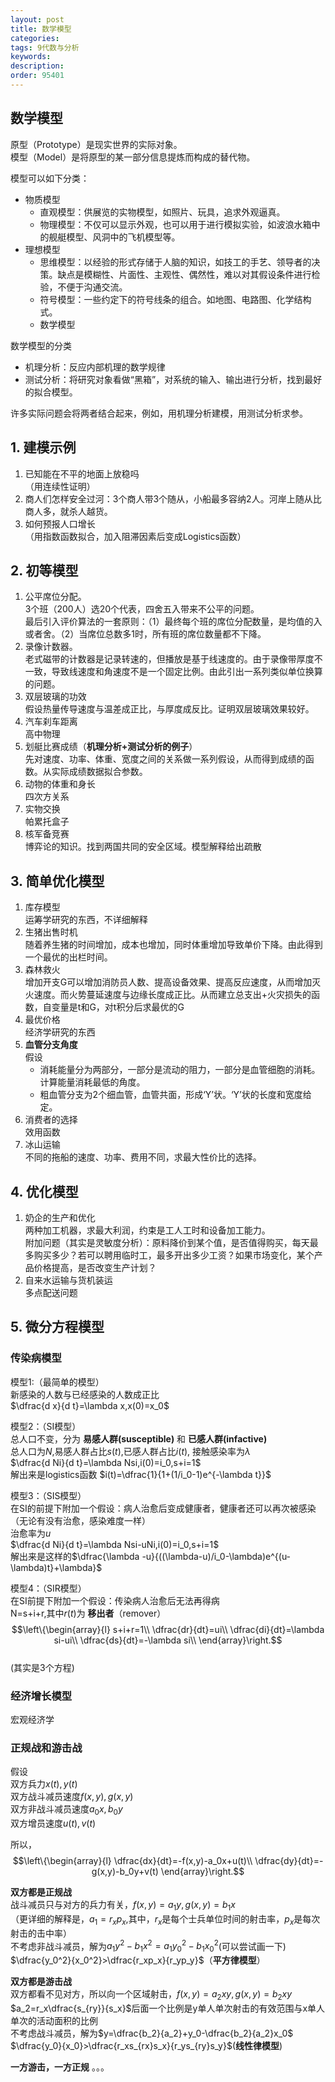 ```yaml
---
layout: post
title: 数学模型
categories:
tags: 9代数与分析
keywords:
description:
order: 95401
---
```

## 数学模型
原型（Prototype）是现实世界的实际对象。  
模型（Model）是将原型的某一部分信息提炼而构成的替代物。  

模型可以如下分类：
- 物质模型
    - 直观模型：供展览的实物模型，如照片、玩具，追求外观逼真。
    - 物理模型：不仅可以显示外观，也可以用于进行模拟实验，如波浪水箱中的舰艇模型、风洞中的飞机模型等。
- 理想模型
    - 思维模型：以经验的形式存储于人脑的知识，如技工的手艺、领导者的决策。缺点是模糊性、片面性、主观性、偶然性，难以对其假设条件进行检验，不便于沟通交流。
    - 符号模型：一些约定下的符号线条的组合。如地图、电路图、化学结构式。
    - 数学模型


数学模型的分类
- 机理分析：反应内部机理的数学规律
- 测试分析：将研究对象看做“黑箱”，对系统的输入、输出进行分析，找到最好的拟合模型。

许多实际问题会将两者结合起来，例如，用机理分析建模，用测试分析求参。  


## 1. 建模示例
1. 已知能在不平的地面上放稳吗  
（用连续性证明）
2. 商人们怎样安全过河：3个商人带3个随从，小船最多容纳2人。河岸上随从比商人多，就杀人越货。
3. 如何预报人口增长  
（用指数函数拟合，加入阻滞因素后变成Logistics函数）


## 2. 初等模型
1. 公平席位分配。  
3个班（200人）选20个代表，四舍五入带来不公平的问题。  
最后引入评价算法的一套原则：（1）最终每个班的席位分配数量，是均值的入或者舍。（2）当席位总数多1时，所有班的席位数量都不下降。  
2. 录像计数器。  
老式磁带的计数器是记录转速的，但播放是基于线速度的。由于录像带厚度不一致，导致线速度和角速度不是一个固定比例。由此引出一系列类似单位换算的问题。  
3. 双层玻璃的功效  
假设热量传导速度与温差成正比，与厚度成反比。证明双层玻璃效果较好。
4. 汽车刹车距离  
高中物理
5. 划艇比赛成绩（**机理分析+测试分析的例子**）  
先对速度、功率、体重、宽度之间的关系做一系列假设，从而得到成绩的函数。从实际成绩数据拟合参数。  
6. 动物的体重和身长  
四次方关系
7. 实物交换  
帕累托盒子
8. 核军备竞赛  
博弈论的知识。找到两国共同的安全区域。模型解释给出疏散


## 3. 简单优化模型
1. 库存模型  
运筹学研究的东西，不详细解释
2. 生猪出售时机  
随着养生猪的时间增加，成本也增加，同时体重增加导致单价下降。由此得到一个最优的出栏时间。
3. 森林救火  
增加开支G可以增加消防员人数、提高设备效果、提高反应速度，从而增加灭火速度。而火势蔓延速度与边缘长度成正比。从而建立总支出+火灾损失的函数，自变量是t和G，对t积分后求最优的G
4. 最优价格  
经济学研究的东西
5. **血管分支角度**  
假设  
    - 消耗能量分为两部分，一部分是流动的阻力，一部分是血管细胞的消耗。计算能量消耗最低的角度。
    - 粗血管分支为2个细血管，血管共面，形成‘Y’状。‘Y’状的长度和宽度给定。
6. 消费者的选择  
效用函数
7. 冰山运输  
不同的拖船的速度、功率、费用不同，求最大性价比的选择。


## 4. 优化模型
1. 奶企的生产和优化  
两种加工机器，求最大利润，约束是工人工时和设备加工能力。  
附加问题（其实是灵敏度分析）：原料降价到某个值，是否值得购买，每天最多购买多少？若可以聘用临时工，最多开出多少工资？如果市场变化，某个产品价格提高，是否改变生产计划？
2. 自来水运输与货机装运  
多点配送问题


## 5. 微分方程模型
### 传染病模型
模型1:（最简单的模型）  
新感染的人数与已经感染的人数成正比  
$\dfrac{d x}{d t}=\lambda x,x(0)=x_0$  


模型2：（SI模型）  
总人口不变，分为 **易感人群(susceptible)** 和 **已感人群(infactive)**  
总人口为$N$,易感人群占比$s(t)$,已感人群占比$i(t)$, 接触感染率为$\lambda$  
$\dfrac{d Ni}{d t}=\lambda Nsi,i(0)=i_0,s+i=1$  
解出来是logistics函数 $i(t)=\dfrac{1}{1+(1/i_0-1)e^{-\lambda t}}$  


模型3：（SIS模型）  
在SI的前提下附加一个假设：病人治愈后变成健康者，健康者还可以再次被感染（无论有没有治愈，感染难度一样）  
治愈率为$u$  
$\dfrac{d Ni}{d t}=\lambda Nsi-uNi,i(0)=i_0,s+i=1$  
解出来是这样的$\dfrac{\lambda -u}{((\lambda-u)/i_0-\lambda)e^{(u-\lambda)t}+\lambda}$  


模型4：（SIR模型）  
在SI前提下附加一个假设：传染病人治愈后无法再得病  
N=s+i+r,其中$r(t)$为 **移出者**（remover）  
$$\left\{\begin{array}{l}
s+i+r=1\\
\dfrac{dr}{dt}=ui\\
\dfrac{di}{dt}=\lambda si-ui\\
\dfrac{ds}{dt}=-\lambda si\\
\end{array}\right.$$  
(其实是3个方程)  

### 经济增长模型
宏观经济学
### 正规战和游击战
假设  
双方兵力$x(t),y(t)$  
双方战斗减员速度$f(x,y),g(x,y)$  
双方非战斗减员速度$a_0x,b_0y$  
双方增员速度$u(t),v(t)$  


所以，  
$$\left\{\begin{array}{l}
\dfrac{dx}{dt}=-f(x,y)-a_0x+u(t)\\
\dfrac{dy}{dt}=-g(x,y)-b_0y+v(t)
\end{array}\right.$$  


**双方都是正规战**  
战斗减员只与对方的兵力有关，$f(x,y)=a_1y,g(x,y)=b_1x$  
（更详细的解释是，$a_1=r_xp_x$,其中，$r_x$是每个士兵单位时间的射击率，$p_x$是每次射击的击中率）  
不考虑非战斗减员，解为$a_1y^2-b_1x^2=a_1y_0^2-b_1x_0^2$(可以尝试画一下)  
$\dfrac{y_0^2}{x_0^2}>\dfrac{r_xp_x}{r_yp_y}$（**平方律模型**）  


**双方都是游击战**  
双方都看不见对方，所以向一个区域射击，$f(x,y)=a_2xy,g(x,y)=b_2xy$  
$a_2=r_x\dfrac{s_{ry}}{s_x}$后面一个比例是y单人单次射击的有效范围与x单人单次的活动面积的比例  
不考虑战斗减员，解为$y=\dfrac{b_2}{a_2}+y_0-\dfrac{b_2}{a_2}x_0$  
$\dfrac{y_0}{x_0}>\dfrac{r_xs_{rx}s_x}{r_ys_{ry}s_y}$(**线性律模型**)  


**一方游击，一方正规**
。。。
